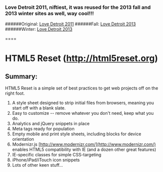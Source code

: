 ### Love Detroit 2011, niftiest, it was reused for the 2013 fall and 2013 winter sites as well, way cool!!!

######Original: [Love Detroit 2011](http://ipaintcode.github.io/lovedetroit/)
######Fall: [Love Detroit 2013](http://www.love-detroit.com/2013/)
######Winter: [Love Detroit 2013](http://www.love-detroit.com/2013/holiday/)

====

#  HTML5 Reset (http://html5reset.org)

## Summary:

HTML5 Reset is a simple set of best practices to get web projects off on the right foot.

1. A style sheet designed to strip initial files from browsers, meaning you start off with a blank slate.
2. Easy to customize -- remove whatever you don't need, keep what you do.
3. Analytics and jQuery snippets in place
4. Meta tags ready for population
5. Empty mobile and print style sheets, including blocks for device orientation
6. Modernizr.js [http://www.modernizr.com/](http://www.modernizr.com/) enables HTML5 compatibility with IE (and a dozen other great features)
7. IE-specific classes for simple CSS-targeting
8. iPhone/iPad/iTouch icon snippets
9. Lots of other keen stuff...
